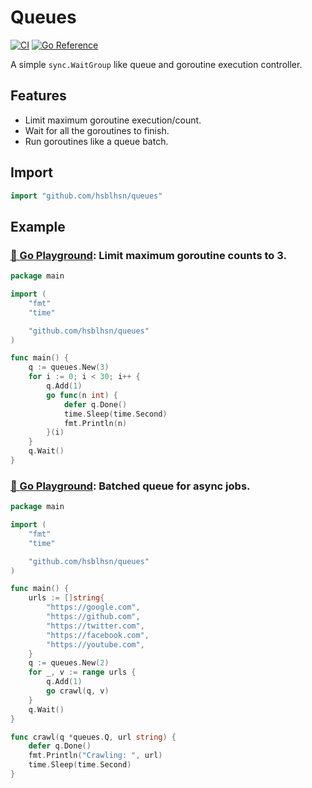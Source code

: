 # Queues

[![CI](https://github.com/hsblhsn/queues/actions/workflows/ci.yml/badge.svg)](https://github.com/hsblhsn/queues/actions/workflows/ci.yml) [![Go Reference](https://pkg.go.dev/badge/github.com/hsblhsn/queues.svg)](https://pkg.go.dev/github.com/hsblhsn/queues)

A simple `sync.WaitGroup` like queue and goroutine execution controller.

## Features

- Limit maximum goroutine execution/count.
- Wait for all the goroutines to finish.
- Run goroutines like a queue batch.

## Import

```go
import "github.com/hsblhsn/queues"
```

## Example

### [🔗 Go Playground](https://go.dev/play/p/WGS9b6I7KFd): Limit maximum goroutine counts to 3.

```go
package main

import (
	"fmt"
	"time"

	"github.com/hsblhsn/queues"
)

func main() {
	q := queues.New(3)
	for i := 0; i < 30; i++ {
		q.Add(1)
		go func(n int) {
			defer q.Done()
			time.Sleep(time.Second)
			fmt.Println(n)
		}(i)
	}
	q.Wait()
}
```

### [🔗 Go Playground](https://go.dev/play/p/ZZg5zCvVqaB): Batched queue for async jobs.

```go
package main

import (
	"fmt"
	"time"

	"github.com/hsblhsn/queues"
)

func main() {
	urls := []string{
		"https://google.com",
		"https://github.com",
		"https://twitter.com",
		"https://facebook.com",
		"https://youtube.com",
	}
	q := queues.New(2)
	for _, v := range urls {
		q.Add(1)
		go crawl(q, v)
	}
	q.Wait()
}

func crawl(q *queues.Q, url string) {
	defer q.Done()
	fmt.Println("Crawling: ", url)
	time.Sleep(time.Second)
}
```

